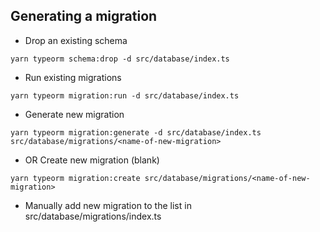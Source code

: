 ## Generating a migration

* Drop an existing schema
```
yarn typeorm schema:drop -d src/database/index.ts
```
* Run existing migrations
```
yarn typeorm migration:run -d src/database/index.ts
```
* Generate new migration
```
yarn typeorm migration:generate -d src/database/index.ts src/database/migrations/<name-of-new-migration>
```
* OR Create new migration (blank)
```
yarn typeorm migration:create src/database/migrations/<name-of-new-migration>
```
* Manually add new migration to the list in src/database/migrations/index.ts
